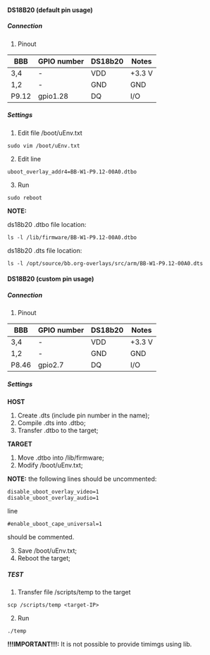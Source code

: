 #### DS18B20 (default pin usage)

##### Connection

1. Pinout

|   BBB       | GPIO number  |   DS18b20   | Notes        |
|-------------|--------------|-------------|--------------|
| 3,4         | -            |  VDD        | +3.3 V       |
| 1,2         | -            |  GND        | GND          |
| P9.12       | gpio1.28     |  DQ         | I/O          |

##### Settings

1. Edit file /boot/uEnv.txt
```
sudo vim /boot/uEnv.txt
```

2. Edit line
```
uboot_overlay_addr4=BB-W1-P9.12-00A0.dtbo
```

3. Run
```
sudo reboot
```

**NOTE:**

ds18b20 .dtbo file location:
```
ls -l /lib/firmware/BB-W1-P9.12-00A0.dtbo
```
ds18b20 .dts file location:
```
ls -l /opt/source/bb.org-overlays/src/arm/BB-W1-P9.12-00A0.dts
```

#### DS18B20 (custom pin usage)

##### Connection

1. Pinout

|   BBB       | GPIO number  |   DS18b20   | Notes        |
|-------------|--------------|-------------|--------------|
| 3,4         | -            |  VDD        | +3.3 V       |
| 1,2         | -            |  GND        | GND          |
| P8.46       | gpio2.7      |  DQ         | I/O          |

##### Settings

**HOST**
1. Create .dts (include pin number in the name);
2. Compile .dts into .dtbo;
3. Transfer .dtbo to the target;

**TARGET**
1. Move .dtbo into /lib/firmware;
2. Modify /boot/uEnv.txt;

**NOTE:** the following lines should be uncommented:
```
disable_uboot_overlay_video=1
disable_uboot_overlay_audio=1
```
line 
```
#enable_uboot_cape_universal=1
```
should be commented.

3. Save /boot/uEnv.txt;
4. Reboot the target;

##### TEST

1. Transfer file /scripts/temp to the target
```
scp /scripts/temp <target-IP>
```

2. Run
```
./temp
```

**!!!IMPORTANT!!!:**
It is not possible to provide timimgs using lib.

